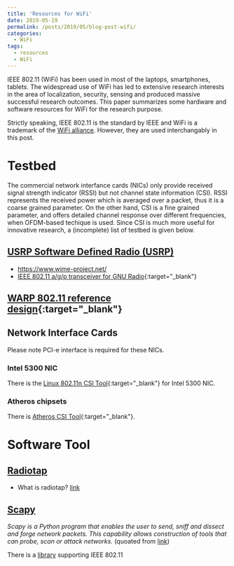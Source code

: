 ```yaml
---
title: 'Resources for WiFi'
date: 2019-05-19
permalink: /posts/2019/05/blog-post-wifi/
categories:
  - WiFi
tags:
  - resources
  - WiFi
---
```


IEEE 802.11 (WiFi) has been used in most of the laptops, smartphones, tablets. The widespread use of WiFi has led to extensive research interests in the area of localization, security, sensing and produced massive successful research outcomes. This paper summarizes some hardware and software resources for WiFi for the research purpose.

Strictly speaking, IEEE 802.11 is the standard by IEEE and WiFi is a trademark of the [WiFi alliance](https://www.wi-fi.org/). However, they are used interchangably in this post.

# Testbed
The commercial network interfance cards (NICs) only provide received signal strength indicator (RSSI) but not channel state information (CSI). RSSI represents the received power which is averaged over a packet, thus it is a coarse grained parameter. On the other hand, CSI is a fine grained parameter, and offers detailed channel response over different frequencies, when OFDM-based techique is used. Since CSI is much more useful for innovative research, a (incomplete) list of testbed is given below.

## [USRP Software Defined Radio (USRP)](https://www.ettus.com/products/)
* https://www.wime-project.net/
* [IEEE 802.11 a/g/p transceiver for GNU Radio](https://github.com/bastibl/gr-ieee802-11){:target="_blank"}

## [WARP 802.11 reference design](http://warpproject.org/trac/wiki/802.11){:target="_blank"}

## Network Interface Cards
Please note PCI-e interface is required for these NICs.

### Intel 5300 NIC
There is the [Linux 802.11n CSI Tool](https://dhalperi.github.io/linux-80211n-csitool/){:target="_blank"} for Intel 5300 NIC.

### Atheros chipsets
There is [Atheros CSI Tool](https://wands.sg/research/wifi/AtherosCSI/){:target="_blank"}.

# Software Tool
## [Radiotap](https://www.radiotap.org/)
* What is radiotap? [link](http://wifinigel.blogspot.com/2013/11/what-are-radiotap-headers.html)

## [Scapy](https://scapy.net/)
_Scapy is a Python program that enables the user to send, sniff and dissect and forge network packets. This capability allows construction of tools that can probe, scan or attack networks._ (quoated from [link](https://scapy.readthedocs.io/en/latest/introduction.html#about-scapy))

There is a [library](https://github.com/secdev/scapy/blob/master/scapy/layers/dot11.py) supporting IEEE 802.11 

